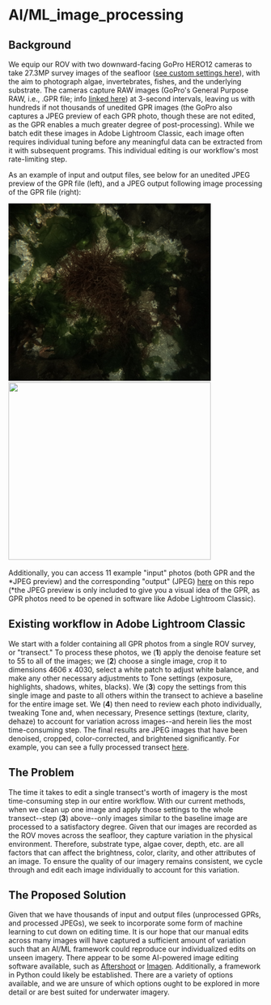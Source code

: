 # AI/ML_image_processing

## Background
We equip our ROV with two downward-facing GoPro HERO12 cameras to take 27.3MP survey images of the seafloor ([see custom settings here](https://www.dropbox.com/scl/fi/fiv13iwlppctow3ocjppy/settings_GoProLabs.JPG?rlkey=76fbpjrr68iau1sbsm6czf334&st=4fuixxwq&dl=0)), with the aim to photograph algae, invertebrates, fishes, and the underlying substrate.
The cameras capture RAW images (GoPro's General Purpose RAW, i.e., .GPR file; info [linked here](https://github.com/gopro/gpr)) at 3-second intervals, leaving us with hundreds if not thousands of unedited GPR images (the GoPro also captures a JPEG preview of each GPR photo, though these are not edited, as the GPR enables a much greater degree of post-processing).
While we batch edit these images in Adobe Lightroom Classic, each image often requires individual tuning before any meaningful data can be extracted from it with subsequent programs.
This individual editing is our workflow's most rate-limiting step. 

As an example of input and output files, see below for an unedited JPEG preview of the GPR file (left), and a JPEG output following image processing of the GPR file (right): 

<p float="center">
  <img src="../files/ML_image_processing/preview_JPEG/2024_10_08_11-40-27.JPG" width="400" height="350" />
  <img src="../files/ML_image_processing/output_JPEG/2024_10_08_11-40-27.jpg" width="400" height="350" />
 </p>

Additionally, you can access 11 example "input" photos (both GPR and the *JPEG preview) and the corresponding "output" (JPEG) [here](https://github.com/Seattle-Aquarium/CCR_development/tree/rmt_edits/files/ML_image_processing) on this repo (*the JPEG preview is only included to give you a visual idea of the GPR, as GPR photos need to be opened in software like Adobe Lightroom Classic).

## Existing workflow in Adobe Lightroom Classic
We start with a folder containing all GPR photos from a single ROV survey, or "transect." 
To process these photos, we 
(**1**) apply the denoise feature set to 55 to all of the images; we 
(**2**) choose a single image, crop it to dimensions 4606 x 4030, select a white patch to adjust white balance, and make any other necessary adjustments to Tone settings (exposure, highlights, shadows, whites, blacks). 
We (**3**) copy the settings from this single image and paste to all others within the transect to achieve a baseline for the entire image set.
We (**4**) then need to review each photo individually, tweaking Tone and, when necessary, Presence settings (texture, clarity, dehaze) to account for variation across images--and herein lies the most time-consuming step.
The final results are JPEG images that have been denoised, cropped, color-corrected, and brightened significantly.
For example, you can see a fully processed transect [here](https://www.dropbox.com/scl/fo/nkgka51g6zmk94c3je1zm/APA28IzNJSZ-_4uRkBHgLk0?rlkey=p7knm31b0la2kudx235fx3h72&st=ummi5snl&dl=0). 

## The Problem
The time it takes to edit a single transect's worth of imagery is the most time-consuming step in our entire workflow.
With our current methods, when we clean up one image and apply those settings to the whole transect--step (**3**) above--only images similar to the baseline image are processed to a satisfactory degree. 
Given that our images are recorded as the ROV moves across the seafloor, they capture variation in the physical environment. 
Therefore, substrate type, algae cover, depth, etc. are all factors that can affect the brightness, color, clarity, and other attributes of an image.
To ensure the quality of our imagery remains consistent, we cycle through and edit each image individually to account for this variation. 

## The Proposed Solution
Given that we have thousands of input and output files (unprocessed GPRs, and processed JPEGs), we seek to incorporate some form of machine learning to cut down on editing time.
It is our hope that our manual edits across many images will have captured a sufficient amount of variation such that an AI/ML framework could reproduce our individualized edits on unseen imagery. 
There appear to be some AI-powered image editing software available, such as [Aftershoot](https://aftershoot.com/edit/) or [Imagen](https://imagen-ai.com/).
Additionally, a framework in Python could likely be established. 
There are a variety of options available, and we are unsure of which options ought to be explored in more detail or are best suited for underwater imagery. 
